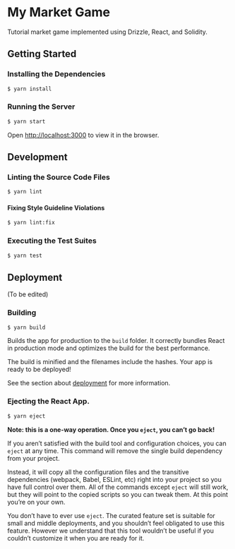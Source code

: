 # My Market Game

Tutorial market game implemented using Drizzle, React, and Solidity.

## Getting Started

### Installing the Dependencies

```bash
$ yarn install
```

### Running the Server

```bash
$ yarn start
```

Open [http://localhost:3000](http://localhost:3000) to view it in the browser.

## Development

### Linting the Source Code Files

```bash
$ yarn lint
```

#### Fixing Style Guideline Violations

```bash
$ yarn lint:fix
```

### Executing the Test Suites

```bash
$ yarn test
```

## Deployment

(To be edited)

### Building

```bash
$ yarn build
```

Builds the app for production to the `build` folder. It correctly bundles React in production mode and optimizes the build for the best performance.

The build is minified and the filenames include the hashes. Your app is ready to be deployed!

See the section about [deployment](https://facebook.github.io/create-react-app/docs/deployment) for more information.

### Ejecting the React App.

```bash
$ yarn eject
```

**Note: this is a one-way operation. Once you `eject`, you can’t go back!**

If you aren’t satisfied with the build tool and configuration choices, you can `eject` at any time. This command will remove the single build dependency from your project.

Instead, it will copy all the configuration files and the transitive dependencies (webpack, Babel, ESLint, etc) right into your project so you have full control over them. All of the commands except `eject` will still work, but they will point to the copied scripts so you can tweak them. At this point you’re on your own.

You don’t have to ever use `eject`. The curated feature set is suitable for small and middle deployments, and you shouldn’t feel obligated to use this feature. However we understand that this tool wouldn’t be useful if you couldn’t customize it when you are ready for it.

